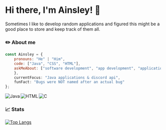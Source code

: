 # Hi there, I'm Ainsley! :wave:

Sometimes I like to develop random applications and figured this might be a good place to store and keep track of them all.

### ✏️ About me

```javascript
const Ainsley = {
    pronouns: "He" | "Him",
    code: ["Java", "CSS", "HTML"],
    askMeAbout: ["software development", "app development", "application design"],
    },
    currentFocus: "Java applications & discord api",
    funFact: "Bugs were NOT named after an actual bug"
};
```

<img align="left" alt="Java" src="https://img.shields.io/badge/java-%23ED8B00.svg?style=for-the-badge&logo=java&logoColor=white">
<img align="left" alt="HTML" src="https://img.shields.io/badge/html5-%23E34F26.svg?style=for-the-badge&logo=html5&logoColor=white">
<img align="left" alt="C" src="https://img.shields.io/badge/c-%2300599C.svg?style=for-the-badge&logo=c&logoColor=white">

<br/>

### 📈 Stats 

[![Top Langs](https://github-readme-stats.vercel.app/api/top-langs/?username=mrsquishmeister&layout=compact&hide=language1)](https://github.com/MrSquishmeister)

